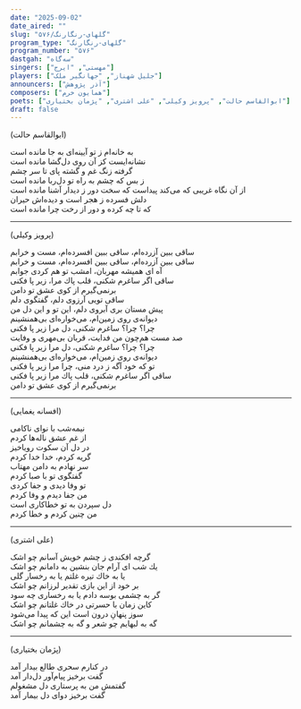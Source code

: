 ```yaml
---
date: "2025-09-02"
date_aired: ""
slug: "گلهای-رنگارنگ/۵۷۶"
program_type: "گلهای-رنگارنگ"
program_number: "۵۷۶"
dastgah: "سه‌گاه"
singers: ["مهستی", "ایرج"]
players: ["جلیل شهناز", "جهانگیر ملک"]
announcers: ["آذر پژوهش"]
composers: ["همایون خرم"]
poets: ["ابوالقاسم حالت", "پرویز وکیلی", "علی اشتری", "پژمان بختیاری"]
draft: false
---
```



(ابوالقاسم حالت)  

به خانه‌ام ز تو آیینه‌ای به جا مانده است  
نشانه‌ایست کز آن روی دل‌گشا مانده است  
گرفته زنگ غم و گشته پای تا سر چشم  
ز بس که چشم به راه تو دل‌ربا مانده است  
از آن نگاه غریبی که می‌کند پیداست
که سخت دور ز دیدار آشنا مانده است  
دلش فسرده ز هجر است و دیده‌اش حیران  
که تا چه کرده و دور از رخت چرا مانده است  

---  

(پرویز وکیلی)  

ساقی ببین آزرده‌ام، ساقی ببین افسرده‌ام، مست و خرابم  
ساقی ببین آزرده‌ام، ساقی ببین افسرده‌ام، مست و خرابم  
آه ای همیشه مهربان، امشب تو هم كردی جوابم  
ساقی اگر ساغرم شكنی، قلب پاك مرا، زیر پا فكنی  
برنمی‌گیرم از كوی عشق تو دامن  
ساقی تویی آرزوی دلم، گفتگوی دلم  
پیش مستان بری آبروی دلم، این تو و این دل من  
دیوانه‌ی روی زمین‌ام، می‌خواره‌ای بی‌همنشینم  
چرا؟ چرا؟ ساغرم شكنی، دل مرا زیر پا فكنی  
صد مست هم‌چون من فدایت، قربان بی‌مهری و وفایت  
چرا؟ چرا؟ ساغرم شكنی، دل مرا زیر پا فكنی  
دیوانه‌ی روی زمین‌ام، می‌خواره‌ای بی‌همنشینم  
تو كه خود آگه ز درد منی، چرا مرا زیر پا فكنی  
ساقی اگر ساغرم شكنی، قلب پاك مرا زیر پا فكنی  
برنمی‌گیرم از كوی عشق تو دامن  

---  

(افسانه یغمایی)

نیمه‌شب با نوای ناكامی  
از غم عشق ناله‌ها كردم  
در دل آن سكوت رویاخیز  
گریه كردم، خدا خدا کردم  
سر نهادم به دامن مهتاب  
گفتگوی تو با صبا كردم  
تو وفا دیدی و جفا کردی  
من جفا دیدم و وفا كردم  
دل سپردن به تو خطاكاری است  
من چنین كردم و خطا كردم  

---

(علی اشتری)

گرچه افكندی ز چشم خویش آسانم چو اشک  
یك شب ای آرام جان بنشین به دامانم چو اشک  
یا به خاك تیره غلتم یا به رخسار گلی  
بر خود از این بازی تقدیر لرزانم چو اشک  
گر به چشمی بوسه دادم یا به رخساری چه سود  
كاین زمان با حسرتی در خاك غلتانم چو اشک  
سوز پنهانِ درون است این كه پیدا می‌شود  
گه به لبهایم چو شعر و گه به چشمانم چو اشک

---

(پژمان بختیاری)

در كنارم سحری طالع بیدار آمد  
گفت برخیز پیام‌آور دل‌دار آمد  
گفتمش من به پرستاری دل مشغولم  
گفت برخیز دوای دل بیمار آمد  


        

